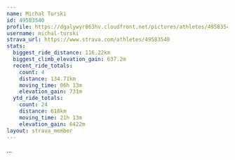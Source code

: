 ```yaml
---
name: Michał Turski
id: 49583540
profile: https://dgalywyr863hv.cloudfront.net/pictures/athletes/49583540/14729338/1/large.jpg
username: michal-turski
strava_url: https://www.strava.com/athletes/49583540
stats:
  biggest_ride_distance: 116.22km
  biggest_climb_elevation_gain: 637.2m
  recent_ride_totals:
    count: 4
    distance: 134.71km
    moving_time: 06h 13m
    elevation_gain: 731m
  ytd_ride_totals:
    count: 24
    distance: 618km
    moving_time: 21h 13m
    elevation_gain: 6422m
layout: strava_member
--- 
```

...
